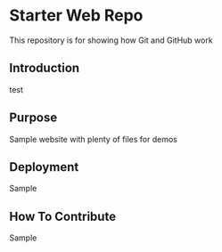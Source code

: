 # Starter Web Repo

This repository is for showing how Git and GitHub work

## Introduction

test

## Purpose

Sample website with plenty of files for demos

## Deployment

Sample 

## How To Contribute

Sample